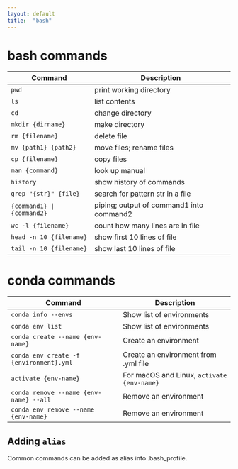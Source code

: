 ```yaml
---
layout: default
title:  "bash"
---
```


# bash commands

<table>
    <thead>
        <tr>
            <th>Command</th>
            <th>Description</th>
        </tr>
    </thead>
    <tbody>
        <tr>
            <td><code>pwd</code></td>
            <td>print working directory</td>
        </tr>
        <tr>
            <td><code>ls</code></td>
            <td>list contents</td>
        </tr>
        <tr>
            <td><code>cd</code></td>
            <td>change directory</td>
        </tr>
        <tr>
            <td><code>mkdir {dirname}</code></td>
            <td>make directory</td>
        </tr>
        <tr>
            <td><code>rm {filename}</code></td>
            <td>delete file</td>
        </tr>
        <tr>
            <td><code>mv {path1} {path2}</code></td>
            <td>move files; rename files</td>
        </tr>
        <tr>
            <td><code>cp {filename}</code></td>
            <td>copy files</td>
        </tr>
        <tr>
            <td><code>man {command}</code></td>
            <td>look up manual</td>
        </tr>
        <tr>
            <td><code>history</code></td>
            <td>show history of commands</td>
        </tr>
        <tr>
            <td><code>grep "{str}" {file}</code></td>
            <td>search for pattern str in a file</td>
        </tr>
        <tr>
            <td><code>{command1} | {command2}</code></td>
            <td>piping; output of command1 into command2</td>
        </tr>
        <tr>
            <td><code>wc -l {filename}</code></td>
            <td>count how many lines are in file</td>
        </tr>
        <tr>
            <td><code>head -n 10 {filename}</code></td>
            <td>show first 10 lines of file</td>
        </tr>
        <tr>
            <td><code>tail -n 10 {filename}</code></td>
            <td>show last 10 lines of file</td>
        </tr>
    </tbody>
</table>



# conda commands


<table>
    <thead>
        <tr>
            <th>Command</th>
            <th>Description</th>
        </tr>
    </thead>
    <tbody>
        <tr>
            <td><code>conda info --envs</code></td>
            <td>Show list of environments</td>
        </tr>
        <tr>
            <td><code>conda env list</code></td>
            <td>Show list of environments</td>
        </tr>
        <tr>
            <td><code>conda create --name {env-name}</code></td>
            <td>Create an environment</td>
        </tr>
        <tr>
            <td><code>conda env create -f {environment}.yml</code></td>
            <td>Create an environment from .yml file</td>
        </tr>
        <tr>
            <td><code>activate {env-name}</code></td>
            <td>For macOS and Linux, <code>activate {env-name}</code></td>
        </tr>
        <tr>
            <td><code>conda remove --name {env-name} --all</code></td>
            <td>Remove an environment</td>
        </tr>
        <tr>
            <td><code>conda env remove --name {env-name}</code></td>
            <td>Remove an environment</td>
        </tr>
    </tbody>
</table>


## Adding <code>alias</code> 
Common commands can be added as alias into .bash_profile.
